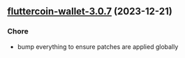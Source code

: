 

## [fluttercoin-wallet-3.0.7](https://github.com/truecharts/charts/compare/fluttercoin-wallet-3.0.6...fluttercoin-wallet-3.0.7) (2023-12-21)

### Chore

- bump everything to ensure patches are applied globally
  
  